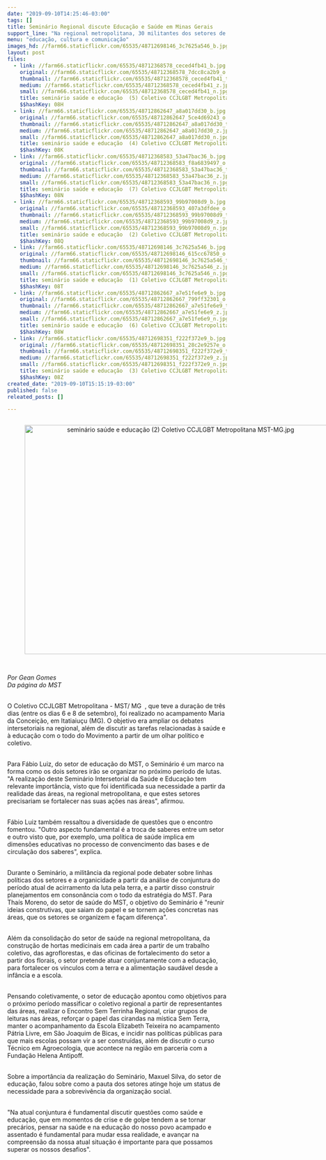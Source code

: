 ```yaml
---
date: "2019-09-10T14:25:46-03:00"
tags: []
title: Seminário Regional discute Educação e Saúde em Minas Gerais
support_line: "Na regional metropolitana, 30 militantes dos setores de saúde e educação se reuniram para debater as linhas políticas dos setores e as ações do próximo período"
menu: "educação, cultura e comunicação"
images_hd: //farm66.staticflickr.com/65535/48712698146_3c7625a546_b.jpg
layout: post
files:
  - link: //farm66.staticflickr.com/65535/48712368578_ceced4fb41_b.jpg
    original: //farm66.staticflickr.com/65535/48712368578_7dcc8ca2b9_o.jpg
    thumbnail: //farm66.staticflickr.com/65535/48712368578_ceced4fb41_t.jpg
    medium: //farm66.staticflickr.com/65535/48712368578_ceced4fb41_z.jpg
    small: //farm66.staticflickr.com/65535/48712368578_ceced4fb41_n.jpg
    title: seminário saúde e educação  (5) Coletivo CCJLGBT Metropolitana MST-MG.jpg
    $$hashKey: 08H
  - link: //farm66.staticflickr.com/65535/48712862647_a8a017dd30_b.jpg
    original: //farm66.staticflickr.com/65535/48712862647_5ce4d69243_o.jpg
    thumbnail: //farm66.staticflickr.com/65535/48712862647_a8a017dd30_t.jpg
    medium: //farm66.staticflickr.com/65535/48712862647_a8a017dd30_z.jpg
    small: //farm66.staticflickr.com/65535/48712862647_a8a017dd30_n.jpg
    title: seminário saúde e educação  (4) Coletivo CCJLGBT Metropolitana MST-MG.jpg
    $$hashKey: 08K
  - link: //farm66.staticflickr.com/65535/48712368583_53a47bac36_b.jpg
    original: //farm66.staticflickr.com/65535/48712368583_f8a6839497_o.jpg
    thumbnail: //farm66.staticflickr.com/65535/48712368583_53a47bac36_t.jpg
    medium: //farm66.staticflickr.com/65535/48712368583_53a47bac36_z.jpg
    small: //farm66.staticflickr.com/65535/48712368583_53a47bac36_n.jpg
    title: seminário saúde e educação  (7) Coletivo CCJLGBT Metropolitana MST-MG.jpg
    $$hashKey: 08N
  - link: //farm66.staticflickr.com/65535/48712368593_99b97008d9_b.jpg
    original: //farm66.staticflickr.com/65535/48712368593_407a3dfdee_o.jpg
    thumbnail: //farm66.staticflickr.com/65535/48712368593_99b97008d9_t.jpg
    medium: //farm66.staticflickr.com/65535/48712368593_99b97008d9_z.jpg
    small: //farm66.staticflickr.com/65535/48712368593_99b97008d9_n.jpg
    title: seminário saúde e educação  (2) Coletivo CCJLGBT Metropolitana MST-MG.jpg
    $$hashKey: 08Q
  - link: //farm66.staticflickr.com/65535/48712698146_3c7625a546_b.jpg
    original: //farm66.staticflickr.com/65535/48712698146_615cc67850_o.jpg
    thumbnail: //farm66.staticflickr.com/65535/48712698146_3c7625a546_t.jpg
    medium: //farm66.staticflickr.com/65535/48712698146_3c7625a546_z.jpg
    small: //farm66.staticflickr.com/65535/48712698146_3c7625a546_n.jpg
    title: seminário saúde e educação  (1) Coletivo CCJLGBT Metropolitana MST-MG.jpg
    $$hashKey: 08T
  - link: //farm66.staticflickr.com/65535/48712862667_a7e51fe6e9_b.jpg
    original: //farm66.staticflickr.com/65535/48712862667_799ff32301_o.jpg
    thumbnail: //farm66.staticflickr.com/65535/48712862667_a7e51fe6e9_t.jpg
    medium: //farm66.staticflickr.com/65535/48712862667_a7e51fe6e9_z.jpg
    small: //farm66.staticflickr.com/65535/48712862667_a7e51fe6e9_n.jpg
    title: seminário saúde e educação  (6) Coletivo CCJLGBT Metropolitana MST-MG.jpg
    $$hashKey: 08W
  - link: //farm66.staticflickr.com/65535/48712698351_f222f372e9_b.jpg
    original: //farm66.staticflickr.com/65535/48712698351_28c2e9257e_o.jpg
    thumbnail: //farm66.staticflickr.com/65535/48712698351_f222f372e9_t.jpg
    medium: //farm66.staticflickr.com/65535/48712698351_f222f372e9_z.jpg
    small: //farm66.staticflickr.com/65535/48712698351_f222f372e9_n.jpg
    title: seminário saúde e educação  (3) Coletivo CCJLGBT Metropolitana MST-MG.jpg
    $$hashKey: 08Z
created_date: "2019-09-10T15:15:19-03:00"
published: false
releated_posts: []

---
```

<div style="text-align:center">
<figure class="image" style="display:inline-block"><img alt="seminário saúde e educação  (2) Coletivo CCJLGBT Metropolitana MST-MG.jpg" height="525" src="//farm66.staticflickr.com/65535/48712368593_99b97008d9_b.jpg" width="700" />
<figcaption></figcaption>
</figure>
</div>

<p><br />
<em>Por Gean Gomes<br />
Da p&aacute;gina do MST</em></p>

<p><br />
O Coletivo CCJLGBT Metropolitana - MST/ MG&nbsp;&nbsp;, que teve a dura&ccedil;&atilde;o de tr&ecirc;s dias (entre os dias 6 e 8 de setembro), foi realizado no acampamento Maria da Concei&ccedil;&atilde;o, em Itatiaiu&ccedil;u (MG). O&nbsp;objetivo era ampliar os debates intersetoriais na regional, al&eacute;m de discutir as tarefas relacionadas &agrave; sa&uacute;de e &agrave; educa&ccedil;&atilde;o com o todo do Movimento a partir de um olhar pol&iacute;tico e coletivo.</p>

<p><br />
Para F&aacute;bio Luiz, do setor de educa&ccedil;&atilde;o do MST, o Semin&aacute;rio &eacute; um marco na forma como os dois setores ir&atilde;o se organizar no pr&oacute;ximo per&iacute;odo de lutas. &quot;A realiza&ccedil;&atilde;o deste Semin&aacute;rio Intersetorial da Sa&uacute;de e Educa&ccedil;&atilde;o tem relevante import&acirc;ncia, visto que foi identificada sua necessidade a partir da realidade das &aacute;reas, na regional metropolitana, e que estes setores precisariam se fortalecer nas suas a&ccedil;&otilde;es nas &aacute;reas&quot;, afirmou.</p>

<p><br />
F&aacute;bio Luiz tamb&eacute;m ressaltou a diversidade de&nbsp;quest&otilde;es que o encontro fomentou. &quot;Outro aspecto&nbsp;fundamental &eacute; a troca de saberes entre um setor e outro visto que, por exemplo, uma pol&iacute;tica de sa&uacute;de implica em dimens&otilde;es educativas no processo de convencimento das bases e de circula&ccedil;&atilde;o dos saberes&quot;, explica.<br />
&nbsp;</p>

<p>Durante o Semin&aacute;rio, a milit&acirc;ncia da regional pode debater sobre linhas pol&iacute;ticas dos setores e a organicidade a partir da an&aacute;lise de conjuntura do per&iacute;odo atual de acirramento da luta pela terra, e a partir disso construir planejamentos em conson&acirc;ncia com o todo da estrat&eacute;gia do MST. Para Tha&iacute;s Moreno, do setor de sa&uacute;de do MST, o objetivo do Semin&aacute;rio &eacute; &quot;reunir ideias construtivas, que saiam do papel e se tornem a&ccedil;&otilde;es concretas nas &aacute;reas, que os setores se organizem e fa&ccedil;am diferen&ccedil;a&quot;.<br />
&nbsp;</p>

<p>Al&eacute;m da consolida&ccedil;&atilde;o do setor de sa&uacute;de na regional metropolitana, da constru&ccedil;&atilde;o de hortas medicinais em cada &aacute;rea a partir de um trabalho coletivo, das agroflorestas, e das oficinas de fortalecimento do setor a partir dos florais, o setor pretende atuar conjuntamente com a educa&ccedil;&atilde;o, para fortalecer os v&iacute;nculos com a terra e a alimenta&ccedil;&atilde;o saud&aacute;vel desde a inf&acirc;ncia e a escola.<br />
&nbsp;</p>

<p>Pensando coletivamente, o setor de educa&ccedil;&atilde;o apontou como objetivos para o pr&oacute;ximo per&iacute;odo massificar o coletivo regional a partir de representantes das &aacute;reas, realizar o Encontro Sem Terrinha Regional, criar grupos de leituras nas &aacute;reas, refor&ccedil;ar o papel das cirandas na m&iacute;stica Sem Terra, manter o acompanhamento da Escola Elizabeth Teixeira no acampamento P&aacute;tria Livre, em S&atilde;o Joaquim de Bicas, e incidir nas pol&iacute;ticas p&uacute;blicas para que mais escolas possam vir a ser constru&iacute;das, al&eacute;m de discutir o curso T&eacute;cnico em Agroecologia, que acontece na regi&atilde;o em parceria com a Funda&ccedil;&atilde;o Helena Antipoff.<br />
&nbsp;</p>

<p>Sobre a import&acirc;ncia da realiza&ccedil;&atilde;o do Semin&aacute;rio, Maxuel Silva, do setor de educa&ccedil;&atilde;o, falou sobre como a pauta dos setores atinge hoje um status de necessidade para a sobreviv&ecirc;ncia da organiza&ccedil;&atilde;o social.</p>

<p><br />
&quot;Na atual conjuntura &eacute; fundamental discutir quest&otilde;es como sa&uacute;de e educa&ccedil;&atilde;o, que em momentos de crise e de golpe tendem a se tornar prec&aacute;rios, pensar na sa&uacute;de e na educa&ccedil;&atilde;o do nosso povo acampado e assentado &eacute; fundamental para mudar essa realidade, e avan&ccedil;ar na compreens&atilde;o da nossa atual situa&ccedil;&atilde;o &eacute; importante para que possamos superar os nossos desafios&quot;.</p>
